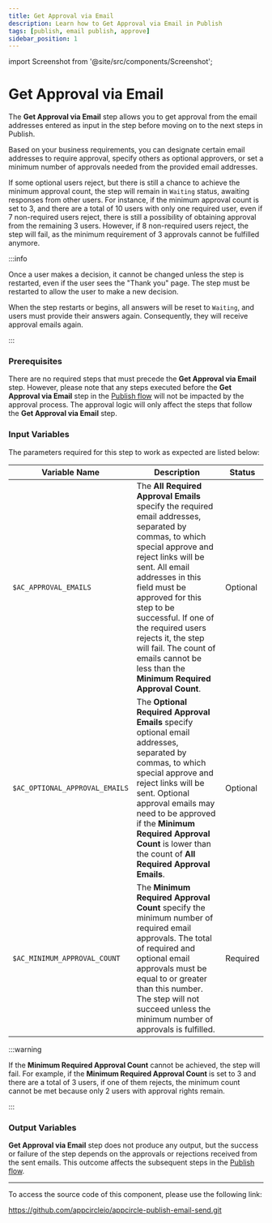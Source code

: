 ```yaml
---
title: Get Approval via Email
description: Learn how to Get Approval via Email in Publish
tags: [publish, email publish, approve]
sidebar_position: 1
---
```


import Screenshot from '@site/src/components/Screenshot';

# Get Approval via Email

The **Get Approval via Email** step allows you to get approval from the email addresses entered as input in the step before moving on to the next steps in Publish.

Based on your business requirements, you can designate certain email addresses to require approval, specify others as optional approvers, or set a minimum number of approvals needed from the provided email addresses.

If some optional users reject, but there is still a chance to achieve the minimum approval count, the step will remain in `Waiting` status, awaiting responses from other users. For instance, if the minimum approval count is set to 3, and there are a total of 10 users with only one required user, even if 7 non-required users reject, there is still a possibility of obtaining approval from the remaining 3 users. However, if 8 non-required users reject, the step will fail, as the minimum requirement of 3 approvals cannot be fulfilled anymore.

:::info

Once a user makes a decision, it cannot be changed unless the step is restarted, even if the user sees the "Thank you" page. The step must be restarted to allow the user to make a new decision.

When the step restarts or begins, all answers will be reset to `Waiting`, and users must provide their answers again. Consequently, they will receive approval emails again.

:::

### Prerequisites

There are no required steps that must precede the **Get Approval via Email** step. However, please note that any steps executed before the **Get Approval via Email** step in the [Publish flow](/publish-module/publish-flow) will not be impacted by the approval process. The approval logic will only affect the steps that follow the **Get Approval via Email** step.

### Input Variables

The parameters required for this step to work as expected are listed below:

<Screenshot url='https://cdn.appcircle.io/docs/assets/common-publishflow-components-approval-email.png'/>

| Variable Name                  | Description                                                                                                                                                                                                                                        | Status   |
| ------------------------------ | ------------------------------------------------------------------------------------------------------------------------------------------------------------------------------------------------------------------------------------------------------ | -------- |
| `$AC_APPROVAL_EMAILS`          | The **All Required Approval Emails** specify the required email addresses, separated by commas, to which special approve and reject links will be sent. All email addresses in this field must be approved for this step to be successful. If one of the required users rejects it, the step will fail. The count of emails cannot be less than the **Minimum Required Approval Count**.                    | Optional |
| `$AC_OPTIONAL_APPROVAL_EMAILS` | The **Optional Required Approval Emails** specify optional email addresses, separated by commas, to which special approve and reject links will be sent. Optional approval emails may need to be approved if the **Minimum Required Approval Count** is lower than the count of **All Required Approval Emails**.                            | Optional |
| `$AC_MINIMUM_APPROVAL_COUNT`   | The **Minimum Required Approval Count** specify the minimum number of required email approvals. The total of required and optional email approvals must be equal to or greater than this number. The step will not succeed unless the minimum number of approvals is fulfilled.                                                     | Required |


:::warning

If the **Minimum Required Approval Count** cannot be achieved, the step will fail. For example, if the **Minimum Required Approval Count** is set to 3 and there are a total of 3 users, if one of them rejects, the minimum count cannot be met because only 2 users with approval rights remain.

:::

### Output Variables

**Get Approval via Email** step does not produce any output, but the success or failure of the step depends on the approvals or rejections received from the sent emails. This outcome affects the subsequent steps in the [Publish flow](/publish-module/publish-flow).

---

To access the source code of this component, please use the following link:

https://github.com/appcircleio/appcircle-publish-email-send.git